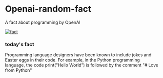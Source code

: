 
# Openai-random-fact
 A fact about programming by OpenAI

[![fact](https://github.com/MarioVidoni/openai-daily-fact/actions/workflows/main.yml/badge.svg)](https://github.com/MarioVidoni/openai-daily-fact/actions/workflows/main.yml)

### today's fact  
  
Programming language designers have been known to include jokes and Easter eggs in their code. For example, in the Python programming language, the code print("Hello World") is followed by the comment "# Love from Python"